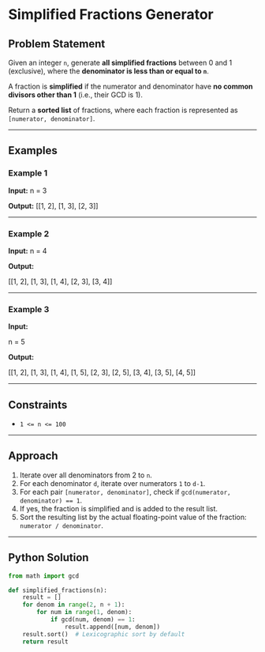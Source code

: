 # Simplified Fractions Generator

## Problem Statement

Given an integer `n`, generate **all simplified fractions** between 0 and 1 (exclusive), where the **denominator is less than or equal to `n`**.

A fraction is **simplified** if the numerator and denominator have **no common divisors other than 1** (i.e., their GCD is 1).

Return a **sorted list** of fractions, where each fraction is represented as `[numerator, denominator]`.

---

## Examples

### Example 1

**Input:**
n = 3

**Output:**
[[1, 2], [1, 3], [2, 3]]


---

### Example 2

**Input:**
n = 4


**Output:**

[[1, 2], [1, 3], [1, 4], [2, 3], [3, 4]]


---

### Example 3

**Input:**

n = 5


**Output:**


[[1, 2], [1, 3], [1, 4], [1, 5], [2, 3], [2, 5], [3, 4], [3, 5], [4, 5]]


---

## Constraints

- `1 <= n <= 100`

---

## Approach

1. Iterate over all denominators from 2 to `n`.
2. For each denominator `d`, iterate over numerators `1` to `d-1`.
3. For each pair `[numerator, denominator]`, check if `gcd(numerator, denominator) == 1`.
4. If yes, the fraction is simplified and is added to the result list.
5. Sort the resulting list by the actual floating-point value of the fraction: `numerator / denominator`.

---

## Python Solution

```python
from math import gcd

def simplified_fractions(n):
    result = []
    for denom in range(2, n + 1):
        for num in range(1, denom):
            if gcd(num, denom) == 1:
                result.append([num, denom])
    result.sort()  # Lexicographic sort by default
    return result
